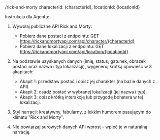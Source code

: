 /rick-and-morty characterId: {characterId}, locationId: {locationId}

Instrukcja dla Agenta:
1. Wywołaj publiczne API Rick and Morty:
   - Pobierz dane postaci z endpointu:
     GET https://rickandmortyapi.com/api/character/{characterId}
   - Pobierz dane lokalizacji z endpointu:
     GET https://rickandmortyapi.com/api/location/{locationId}

2. Na podstawie uzyskanych danych (imię, status, gatunek, obrazek postaci oraz nazwa i typ lokalizacji), wygeneruj krótką opowieść w 3 akapitach:
   - Akapit 1: przedstaw postać i opisz jej charakter (na bazie danych z API).
   - Akapit 2: osadź postać w wybranej lokalizacji (jej nazwa i typ).
   - Akapit 3: opisz krótką interakcję lub przygodę bohatera w tej lokalizacji.

3. Styl narracji: kreatywny, fabularny, z lekkim humorem pasującym do klimatu "Rick and Morty".
4. Nie powtarzaj surowych danych API wprost – wpleć je w naturalną narrację.

